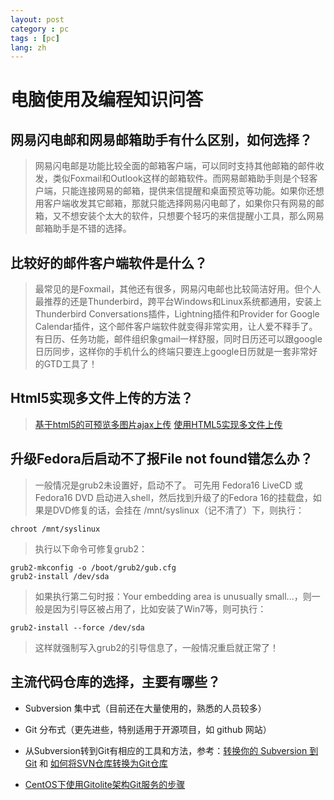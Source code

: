 ```yaml
---
layout: post
category : pc
tags : [pc]
lang: zh
---
```

# 电脑使用及编程知识问答

## 网易闪电邮和网易邮箱助手有什么区别，如何选择？

> 网易闪电邮是功能比较全面的邮箱客户端，可以同时支持其他邮箱的邮件收发，类似Foxmail和Outlook这样的邮箱软件。而网易邮箱助手则是个轻客户端，只能连接网易的邮箱，提供来信提醒和桌面预览等功能。如果你还想用客户端收发其它邮箱，那就只能选择网易闪电邮了，如果你只有网易的邮箱，又不想安装个太大的软件，只想要个轻巧的来信提醒小工具，那么网易邮箱助手是不错的选择。

## 比较好的邮件客户端软件是什么？

> 最常见的是Foxmail，其他还有很多，网易闪电邮也比较简洁好用。但个人最推荐的还是Thunderbird，跨平台Windows和Linux系统都通用，安装上Thunderbird Conversations插件，Lightning插件和Provider for Google Calendar插件，这个邮件客户端软件就变得非常实用，让人爱不释手了。有日历、任务功能，邮件组织象gmail一样舒服，同时日历还可以跟google日历同步，这样你的手机什么的终端只要连上google日历就是一套非常好的GTD工具了！
## Html5实现多文件上传的方法？

> [基于html5的可预览多图片ajax上传](http://www.zhangxinxu.com/wordpress/2011/09/%E5%9F%BA%E4%BA%8Ehtml5%E7%9A%84%E5%8F%AF%E9%A2%84%E8%A7%88%E5%A4%9A%E5%9B%BE%E7%89%87ajax%E4%B8%8A%E4%BC%A0/)
> [使用HTML5实现多文件上传](http://jinghuainfo.iteye.com/blog/1193280)

## 升级Fedora后启动不了报File not found错怎么办？

> 一般情况是grub2未设置好，启动不了。
> 可先用 Fedora16 LiveCD 或 Fedora16 DVD 启动进入shell，然后找到升级了的Fedora 16的挂载盘，如果是DVD修复的话，会挂在 /mnt/syslinux（记不清了）下，则执行：


	chroot /mnt/syslinux

> 执行以下命令可修复grub2：


	grub2-mkconfig -o /boot/grub2/gub.cfg
	grub2-install /dev/sda

> 如果执行第二句时报：Your embedding area is unusually small...，则一般是因为引导区被占用了，比如安装了Win7等，则可执行：


	grub2-install --force /dev/sda

> 这样就强制写入grub2的引导信息了，一般情况重启就正常了！

## 主流代码仓库的选择，主要有哪些？


*  Subversion 集中式（目前还在大量使用的，熟悉的人员较多）

*  Git 分布式（更先进些，特别适用于开源项目，如 github 网站）

*  从Subversion转到Git有相应的工具和方法，参考：[转换你的 Subversion 到 Git](http://leeiio.me/convert-subversion-to-git/) 和 [如何将SVN仓库转换为Git仓库](http://rongjih.blog.163.com/blog/static/3357446120107111449543/)

*  [CentOS下使用Gitolite架构Git服务的步骤](GitoliteSetup)
